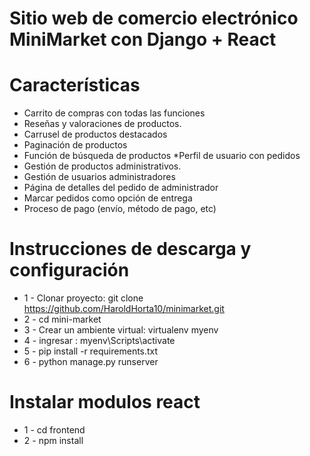 # Sitio web de comercio electrónico MiniMarket con Django + React


# Características
* Carrito de compras con todas las funciones
* Reseñas y valoraciones de productos.
* Carrusel de productos destacados
* Paginación de productos
* Función de búsqueda de productos
  *Perfil de usuario con pedidos
* Gestión de productos administrativos.
* Gestión de usuarios administradores
* Página de detalles del pedido de administrador
* Marcar pedidos como opción de entrega
* Proceso de pago (envío, método de pago, etc)


# Instrucciones de descarga y configuración

* 1 - Clonar proyecto: git clone https://github.com/HaroldHorta10/minimarket.git
* 2 - cd mini-market
* 3 - Crear un ambiente virtual: virtualenv myenv
* 4 - ingresar :  myenv\Scripts\activate
* 5 - pip install -r requirements.txt
* 6 - python manage.py runserver

# Instalar modulos react
* 1 - cd frontend
* 2 - npm install
